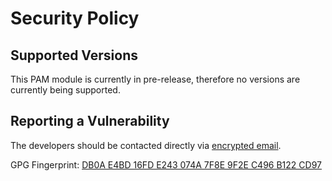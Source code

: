 # Security Policy

## Supported Versions

This PAM module is currently in pre-release, 
therefore no versions are currently being supported.

## Reporting a Vulnerability

The developers should be contacted directly via [encrypted email](mailto:info@cyberninjas.com).

GPG Fingerprint: [DB0A E4BD 16FD E243 074A 7F8E 9F2E C496 B122 CD97](https://keyserver.ubuntu.com/pks/lookup?op=get&search=0x9F2EC496B122CD97)
